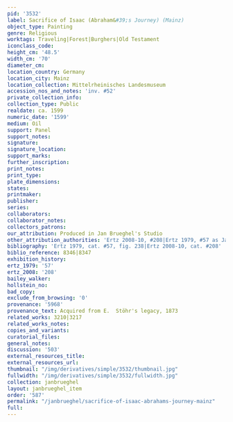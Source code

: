 ```yaml
---
pid: '3532'
label: Sacrifice of Isaac (Abraham&#39;s Journey) (Mainz)
object_type: Painting
genre: Religious
worktags: Traveling|Forest|Burghers|Old Testament
iconclass_code:
height_cm: '48.5'
width_cm: '70'
diameter_cm:
location_country: Germany
location_city: Mainz
location_collection: Mittelrheinisches Landesmuseum
accession_nos_and_notes: 'inv. #52'
private_collection_info:
collection_type: Public
realdate: ca. 1599
numeric_date: '1599'
medium: Oil
support: Panel
support_notes:
signature:
signature_location:
support_marks:
further_inscription:
print_notes:
print_type:
plate_dimensions:
states:
printmaker:
publisher:
series:
collaborators:
collaborator_notes:
collectors_patrons:
our_attribution: Produced in Jan Brueghel's Studio
other_attribution_authorities: 'Ertz 2008-10, #208|Ertz 1979, #57 as Jan and Studio'
bibliography: 'Ertz 1979, cat. #57, fig. 238|Ertz 2008-10, cat. #208'
biblio_reference: 8346|8347
exhibition_history:
ertz_1979: '57'
ertz_2008: '208'
bailey_walker:
hollstein_no:
bad_copy:
exclude_from_browsing: '0'
provenance: '5968'
provenance_text: Acquired from E.  Stöhr's legacy, 1873
related_works: 3210|3217
related_works_notes:
copies_and_variants:
curatorial_files:
general_notes:
discussion: '503'
external_resources_title:
external_resources_url:
thumbnail: "/img/derivatives/simple/3532/thumbnail.jpg"
fullwidth: "/img/derivatives/simple/3532/fullwidth.jpg"
collection: janbrueghel
layout: janbrueghel_item
order: '587'
permalink: "/janbrueghel/sacrifice-of-isaac-abrahams-journey-mainz"
full:
---
```

